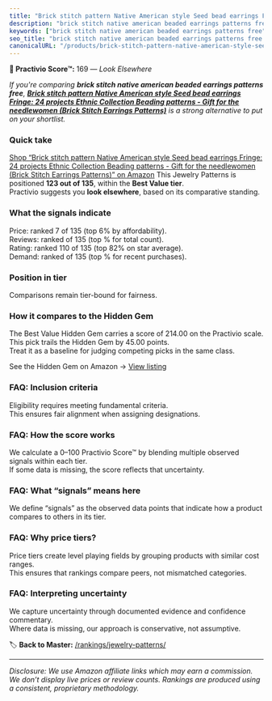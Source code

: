 ```yaml
---
title: "Brick stitch pattern Native American style Seed bead earrings Fringe: 24 projects Ethnic Collection Beading patterns - Gift for the needlewomen (Brick Stitch Earrings Patterns)"
description: "brick stitch native american beaded earrings patterns free: Data-driven ranking using the Practivio Score™. Positioned by quality, value, demand, findability,…"
keywords: ["brick stitch native american beaded earrings patterns free"]
seo_title: "brick stitch native american beaded earrings patterns free — Look Elsewhere (2025)"
canonicalURL: "/products/brick-stitch-pattern-native-american-style-seed-bead-earrings-fringe-24-projects-ethnic-collection-beading-patterns-gift-for-the-needlewomen-brick-stitch-earrings-patterns-B09HPS1KZG/"
---
```


**🚫 Practivio Score™:** 169 — _Look Elsewhere_


*If you're comparing **brick stitch native american beaded earrings patterns free**, **[Brick stitch pattern Native American style Seed bead earrings Fringe: 24 projects Ethnic Collection Beading patterns - Gift for the needlewomen (Brick Stitch Earrings Patterns)](https://www.amazon.com/dp/B09HPS1KZG?tag=practivio-20)** is a strong alternative to put on your shortlist.*
### Quick take
[Shop “Brick stitch pattern Native American style Seed bead earrings Fringe: 24 projects Ethnic Collection Beading patterns - Gift for the needlewomen (Brick Stitch Earrings Patterns)” on Amazon](https://www.amazon.com/dp/B09HPS1KZG?tag=practivio-20)
This Jewelry Patterns is positioned **123 out of 135**, within the **Best Value tier**.  
Practivio suggests you **look elsewhere**, based on its comparative standing.

### What the signals indicate
Price: ranked 7 of 135 (top 6% by affordability).  
Reviews: ranked  of 135 (top % for total count).  
Rating: ranked 110 of 135 (top 82% on star average).  
Demand: ranked  of 135 (top % for recent purchases).

### Position in tier
Comparisons remain tier-bound for fairness.

### How it compares to the Hidden Gem
The Best Value Hidden Gem carries a score of 214.00 on the Practivio scale.  
This pick trails the Hidden Gem by 45.00 points.  
Treat it as a baseline for judging competing picks in the same class.  

See the Hidden Gem on Amazon → [View listing](https://www.amazon.com/dp/B093FGF24C?tag=practivio-20)

### FAQ: Inclusion criteria
Eligibility requires meeting fundamental criteria.  
This ensures fair alignment when assigning designations.

### FAQ: How the score works
We calculate a 0–100 Practivio Score™ by blending multiple observed signals within each tier.  
If some data is missing, the score reflects that uncertainty.

### FAQ: What “signals” means here
We define “signals” as the observed data points that indicate how a product compares to others in its tier.

### FAQ: Why price tiers?
Price tiers create level playing fields by grouping products with similar cost ranges.  
This ensures that rankings compare peers, not mismatched categories.

### FAQ: Interpreting uncertainty
We capture uncertainty through documented evidence and confidence commentary.  
Where data is missing, our approach is conservative, not assumptive.


🏷️ **Back to Master:** [/rankings/jewelry-patterns/](/rankings/jewelry-patterns/)

---
_Disclosure: We use Amazon affiliate links which may earn a commission. We don’t display live prices or review counts. Rankings are produced using a consistent, proprietary methodology._
